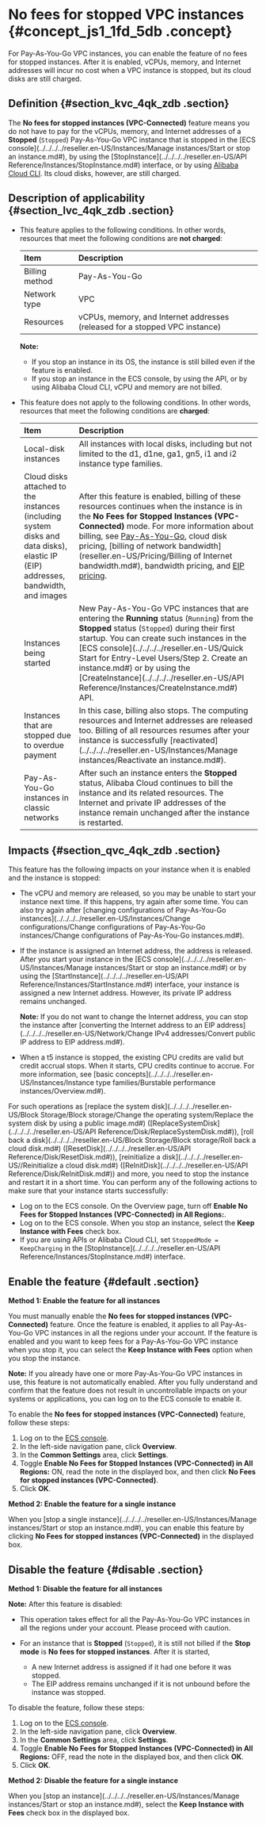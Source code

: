 # No fees for stopped VPC instances {#concept_js1_1fd_5db .concept}

For Pay-As-You-Go VPC instances, you can enable the feature of no fees for stopped instances. After it is enabled, vCPUs, memory, and Internet addresses will incur no cost when a VPC instance is stopped, but its cloud disks are still charged.

## Definition {#section_kvc_4qk_zdb .section}

The **No fees for stopped instances \(VPC-Connected\)** feature means you do not have to pay for the vCPUs, memory, and Internet addresses of a **Stopped** \(`Stopped`\) Pay-As-You-Go VPC instance that is stopped in the [ECS console](../../../../reseller.en-US/Instances/Manage instances/Start or stop an instance.md#), by using the [StopInstance](../../../../reseller.en-US/API Reference/Instances/StopInstance.md#) interface, or by using [Alibaba Cloud CLI](https://partners-intl.aliyun.com/help/product/29991.htm). Its cloud disks, however, are still charged.

## Description of applicability {#section_lvc_4qk_zdb .section}

-   This feature applies to the following conditions. In other words, resources that meet the following conditions are **not charged**:

    |Item|Description|
    |:---|:----------|
    |Billing method|Pay-As-You-Go|
    |Network type|VPC|
    |Resources|vCPUs, memory, and Internet addresses \(released for a stopped VPC instance\)|

    **Note:** 

    -   If you stop an instance in its OS, the instance is still billed even if the feature is enabled.
    -   If you stop an instance in the ECS console, by using the API, or by using Alibaba Cloud CLI, vCPU and memory are not billed.
-   This feature does not apply to the following conditions. In other words, resources that meet the following conditions are **charged**:

    |Item|Description|
    |:---|:----------|
    |Local-disk instances|All instances with local disks, including but not limited to the d1, d1ne, ga1, gn5, i1 and i2 instance type families.|
    |Cloud disks attached to the instances \(including system disks and data disks\), elastic IP \(EIP\) addresses, bandwidth, and images|After this feature is enabled, billing of these resources continues when the instance is in the **No Fees for Stopped Instances \(VPC-Connected\)** mode. For more information about billing, see [Pay-As-You-Go](reseller.en-US/Pricing/Pay-As-You-Go.md#), cloud disk pricing, [billing of network bandwidth](reseller.en-US/Pricing/Billing of Internet bandwidth.md#), bandwidth pricing, and [EIP pricing](../../../../reseller.en-US/Pricing/Pay-As-You-Go.md#).|
    |Instances being started|New Pay-As-You-Go VPC instances that are entering the **Running** status \(`Running`\) from the **Stopped** status \(`Stopped`\) during their first startup. You can create such instances in the [ECS console](../../../../reseller.en-US/Quick Start for Entry-Level Users/Step 2. Create an instance.md#) or by using the [CreateInstance](../../../../reseller.en-US/API Reference/Instances/CreateInstance.md#) API.|
    |Instances that are stopped due to overdue payment|In this case, billing also stops. The computing resources and Internet addresses are released too. Billing of all resources resumes after your instance is successfully [reactivated](../../../../reseller.en-US/Instances/Manage instances/Reactivate an instance.md#).|
    |Pay-As-You-Go instances in classic networks|After such an instance enters the **Stopped** status, Alibaba Cloud continues to bill the instance and its related resources. The Internet and private IP addresses of the instance remain unchanged after the instance is restarted.|


## Impacts {#section_qvc_4qk_zdb .section}

This feature has the following impacts on your instance when it is enabled and the instance is stopped:

-   The vCPU and memory are released, so you may be unable to start your instance next time. If this happens, try again after some time. You can also try again after [changing configurations of Pay-As-You-Go instances](../../../../reseller.en-US/Instances/Change configurations/Change configurations of Pay-As-You-Go instances/Change configurations of Pay-As-You-Go instances.md#).

-   If the instance is assigned an Internet address, the address is released. After you start your instance in the [ECS console](../../../../reseller.en-US/Instances/Manage instances/Start or stop an instance.md#) or by using the [StartInstance](../../../../reseller.en-US/API Reference/Instances/StartInstance.md#) interface, your instance is assigned a new Internet address. However, its private IP address remains unchanged.

    **Note:** If you do not want to change the Internet address, you can stop the instance after [converting the Internet address to an EIP address](../../../../reseller.en-US/Network/Change IPv4 addresses/Convert public IP address to EIP address.md#).

-   When a t5 instance is stopped, the existing CPU credits are valid but credit accrual stops. When it starts, CPU credits continue to accrue. For more information, see [basic concepts](../../../../reseller.en-US/Instances/Instance type families/Burstable performance instances/Overview.md#).


For such operations as [replace the system disk](../../../../reseller.en-US/Block Storage/Block storage/Change the operating system/Replace the system disk by using a public image.md#) \([ReplaceSystemDisk](../../../../reseller.en-US/API Reference/Disk/ReplaceSystemDisk.md#)\), [roll back a disk](../../../../reseller.en-US/Block Storage/Block storage/Roll back a cloud disk.md#) \([ResetDisk](../../../../reseller.en-US/API Reference/Disk/ResetDisk.md#)\), [reinitialize a disk](../../../../reseller.en-US//Reinitialize a cloud disk.md#) \([ReInitDisk](../../../../reseller.en-US/API Reference/Disk/ReInitDisk.md#)\) and more, you need to stop the instance and restart it in a short time. You can perform any of the following actions to make sure that your instance starts successfully:

-   Log on to the ECS console. On the Overview page, turn off **Enable No Fees for Stopped Instances \(VPC-Connected\) in All Regions:**.
-   Log on to the ECS console. When you stop an instance, select the **Keep Instance with Fees** check box.
-   If you are using APIs or Alibaba Cloud CLI, set `StoppedMode = KeepCharging` in the [StopInstance](../../../../reseller.en-US/API Reference/Instances/StopInstance.md#) interface.

## Enable the feature {#default .section}

 **Method 1: Enable the feature for all instances** 

You must manually enable the **No fees for stopped instances \(VPC-Connected\)** feature. Once the feature is enabled, it applies to all Pay-As-You-Go VPC instances in all the regions under your account. If the feature is enabled and you want to keep fees for a Pay-As-You-Go VPC instance when you stop it, you can select the **Keep Instance with Fees** option when you stop the instance.

**Note:** If you already have one or more Pay-As-You-Go VPC instances in use, this feature is not automatically enabled. After you fully understand and confirm that the feature does not result in uncontrollable impacts on your systems or applications, you can log on to the ECS console to enable it.

To enable the **No fees for stopped instances \(VPC-Connected\)** feature, follow these steps:

1.  Log on to the [ECS console](https://partners-intl.console.aliyun.com/#/ecs).
2.  In the left-side navigation pane, click **Overview**.
3.  In the **Common Settings** area, click **Settings**.
4.  Toggle **Enable No Fees for Stopped Instances \(VPC-Connected\) in All Regions:** ON, read the note in the displayed box, and then click **No Fees for stopped instances \(VPC-Connected\)**.
5.  Click **OK**.

 **Method 2: Enable the feature for a single instance** 

When you [stop a single instance](../../../../reseller.en-US/Instances/Manage instances/Start or stop an instance.md#), you can enable this feature by clicking **No Fees for stopped instances \(VPC-Connected\)** in the displayed box.

## Disable the feature {#disable .section}

 **Method 1: Disable the feature for all instances** 

**Note:** After this feature is disabled:

-   This operation takes effect for all the Pay-As-You-Go VPC instances in all the regions under your account. Please proceed with caution.
-   For an instance that is **Stopped** \(`Stopped`\), it is still not billed if the **Stop mode** is **No fees for stopped instances**. After it is started,

    -   A new Internet address is assigned if it had one before it was stopped.
    -   The EIP address remains unchanged if it is not unbound before the instance was stopped.

To disable the feature, follow these steps:

1.  Log on to the [ECS console](https://partners-intl.console.aliyun.com/#/ecs).
2.  In the left-side navigation pane, click **Overview**.
3.  In the **Common Settings** area, click **Settings**.
4.  Toggle **Enable No Fees for Stopped Instances \(VPC-Connected\) in All Regions:** OFF, read the note in the displayed box, and then click **OK**.
5.  Click **OK**.

 **Method 2: Disable the feature for a single instance** 

When you [stop an instance](../../../../reseller.en-US/Instances/Manage instances/Start or stop an instance.md#), select the **Keep Instance with Fees** check box in the displayed box.

